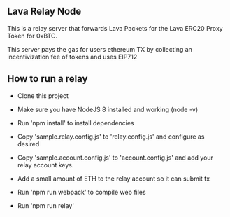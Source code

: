 ## Lava Relay Node

This is a relay server that forwards Lava Packets for the Lava ERC20 Proxy Token for 0xBTC.  

This server pays the gas for users ethereum TX by collecting an incentivization fee of tokens and uses EIP712

## How to run a relay

* Clone this project
* Make sure you have NodeJS 8 installed and working (node -v)
* Run 'npm install' to install dependencies

* Copy 'sample.relay.config.js' to 'relay.config.js' and configure as desired
* Copy 'sample.account.config.js' to 'account.config.js' and add your relay account keys.
* Add a small amount of ETH to the relay account so it can submit tx

* Run 'npm run webpack' to compile web files
* Run 'npm run relay'


 
